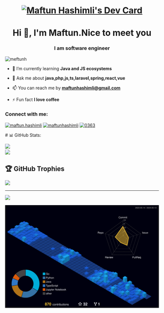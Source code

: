 <h1 align="center"><a href="https://app.daily.dev/meftun"><img src="https://api.daily.dev/devcards/v2/0eZHkUA6b.png?type=wide&r=ktq" width="652" alt="Maftun Hashimli's Dev Card"/></a></h1>

<h1 align="center">Hi 👋, I'm Maftun.Nice to meet you</h1>
<h3 align="center">I am software engineer</h3>

<p align="left"> <img src="https://komarev.com/ghpvc/?username=meftunh&label=Profile%20views&color=0e75b6&style=plastic" alt="meftunh" /> </p>


- 🌱 I’m currently learning **Java and JS ecosystems**

- 💬 Ask me about **java,php,js,ts,laravel,spring,react,vue**

- 📫 You can reach me by **maftunhashimli@gmail.com**

- ⚡ Fun fact **I love coffee**

<h3 align="left">Connect with me:</h3>
<p align="left">
<a href="https://medium.com/@maftun.hashimli" target="blank"><img align="center" src="https://raw.githubusercontent.com/rahuldkjain/github-profile-readme-generator/master/src/images/icons/Social/medium.svg" alt="maftun.hashimli" height="30" width="40" /></a>
<a href="https://linkedin.com/in/maftunhashimli" target="blank"><img align="center" src="https://raw.githubusercontent.com/rahuldkjain/github-profile-readme-generator/master/src/images/icons/Social/linked-in-alt.svg" alt="maftunhashimli" height="30" width="40" /></a>
<a href="https://discord.com/users/cld#2403" target="blank"><img align="center" src="https://raw.githubusercontent.com/rahuldkjain/github-profile-readme-generator/master/src/images/icons/Social/discord.svg" alt="0363" height="30" width="40" /></a>
</p>
# 📊 GitHub Stats:

![](https://github-readme-stats.vercel.app/api?username=meftunh&theme=tokyonight&hide_border=false&include_all_commits=true&count_private=true)<br/>
![](https://github-readme-streak-stats.herokuapp.com/?user=meftunh&theme=tokyonight&hide_border=false)<br/>

## 🏆 GitHub Trophies
![](https://github-profile-trophy.vercel.app/?username=meftunh&theme=onedark&no-frame=false&no-bg=true&margin-w=4)

---
[![](https://visitcount.itsvg.in/api?id=meftunh&icon=2&color=1)](https://visitcount.itsvg.in)


![](./profile-3d-contrib/profile-night-view.svg)
